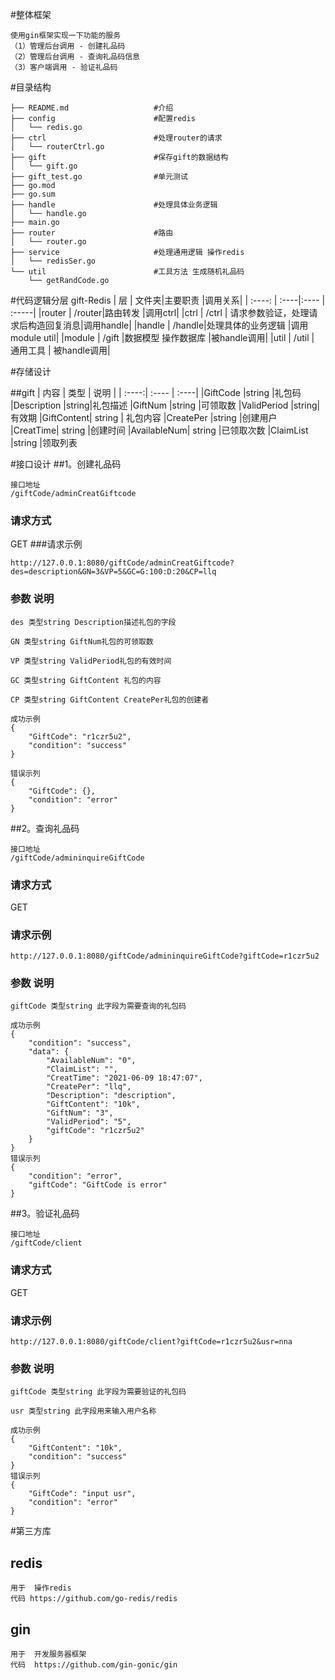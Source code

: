 #整体框架
```
使用gin框架实现一下功能的服务
（1）管理后台调用 - 创建礼品码
（2）管理后台调用 - 查询礼品码信息
（3）客户端调用 - 验证礼品码
```

#目录结构
```
├── README.md                   #介绍
├── config                      #配置redis
│   └── redis.go
├── ctrl                        #处理router的请求
│   └── routerCtrl.go
├── gift                        #保存gift的数据结构
│   └── gift.go
├── gift_test.go                #单元测试
├── go.mod
├── go.sum
├── handle                      #处理具体业务逻辑
│   └── handle.go
├── main.go
├── router                      #路由        
│   └── router.go
├── service                     #处理通用逻辑 操作redis
│   └── redisSer.go
└── util                        #工具方法 生成随机礼品码
    └── getRandCode.go
```
#代码逻辑分层  gift-Redis
| 层     | 文件夹|主要职责 |调用关系|
| :----: | :----|:---- | :-----|
|router  | /router|路由转发 |调用ctrl|
|ctrl    | /ctrl  | 请求参数验证，处理请求后构造回复消息|调用handle|
|handle  | /handle|处理具体的业务逻辑 |调用module util|
|module  | /gift |数据模型 操作数据库 |被handle调用|
|util    | /util | 通用工具 | 被handle调用|


#存储设计

##gift
| 内容 | 类型 |  说明 |
| :----:| :---- | :----|
|GiftCode |string |礼包码
|Description |string|礼包描述
|GiftNum |string	|可领取数
|ValidPeriod |string|有效期
|GiftContent| string | 礼包内容
|CreatePer |string  |创建用户
|CreatTime| string  |创建时间
|AvailableNum| string |已领取次数
|ClaimList |string   |领取列表

#接口设计
##1。创建礼品码

```
接口地址 
/giftCode/adminCreatGiftcode 
```
### 请求方式
GET
###请求示例
```
http://127.0.0.1:8080/giftCode/adminCreatGiftcode?des=description&GN=3&VP=5&GC=G:100:D:20&CP=llq
```
### 参数  说明

``` 
des 类型string Description描述礼包的字段
```
``` 
GN 类型string GiftNum礼包的可领取数
```
``` 
VP 类型string ValidPeriod礼包的有效时间
```
``` 
GC 类型string GiftContent 礼包的内容
```
``` 
CP 类型string GiftContent CreatePer礼包的创建者
```

```
成功示例 
{
    "GiftCode": "r1czr5u2",
    "condition": "success"
}

错误示列 
{
    "GiftCode": {},
    "condition": "error"
}
```

##2。查询礼品码
```
接口地址 
/giftCode/admininquireGiftCode 
```
### 请求方式
GET
### 请求示例
```
http://127.0.0.1:8080/giftCode/admininquireGiftCode?giftCode=r1czr5u2
```

### 参数  说明

``` 
giftCode 类型string 此字段为需要查询的礼包码
```


```
成功示例 
{
    "condition": "success",
    "data": {
        "AvailableNum": "0",
        "ClaimList": "",
        "CreatTime": "2021-06-09 18:47:07",
        "CreatePer": "llq",
        "Description": "description",
        "GiftContent": "10k",
        "GiftNum": "3",
        "ValidPeriod": "5",
        "giftCode": "r1czr5u2"
    }
}
错误示列 
{
    "condition": "error",
    "giftCode": "GiftCode is error"
}
```

##3。验证礼品码

```
接口地址 
/giftCode/client 
```
### 请求方式
GET
### 请求示例
```
http://127.0.0.1:8080/giftCode/client?giftCode=r1czr5u2&usr=nna
```

### 参数  说明

``` 
giftCode 类型string 此字段为需要验证的礼包码
```
``` 
usr 类型string 此字段用来输入用户名称
```

```
成功示例 
{
    "GiftContent": "10k",
    "condition": "success"
}
错误示列 
{
    "GiftCode": "input usr",
    "condition": "error"
}
```

#第三方库
## redis
```
用于  操作redis 
代码 https://github.com/go-redis/redis
```

## gin
```
用于  开发服务器框架
代码  https://github.com/gin-gonic/gin 
```
